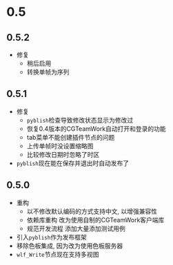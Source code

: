 # 0.5

## 0.5.2

* 修复
  * 稍后启用
  * 转换单帧为序列

## 0.5.1

* 修复
  * `pyblish`检查导致修改状态显示为修改过
  * 恢复0.4版本的CGTeamWork自动打开和登录的功能
  * tab菜单不能创建插件节点的问题
  * 上传单帧时没设置缩略图
  * 比较修改日期时忽略了时区
* `pyblish`现在能在保存并退出时自动发布了

## 0.5.0

* 重构
  * 以不修改默认编码的方式支持中文, 以增强兼容性
  * 依赖库重构 改为使用自制的CGTeamWork客户端库
  * 规范开发流程 添加大量添加测试用例
* 引入`pyblish`作为发布框架
* 移除色板集成, 因为改为使用色板服务器
* `wlf_Write`节点现在支持多视图
